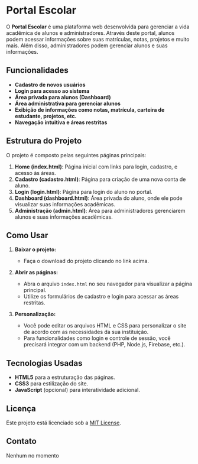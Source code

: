 # Portal Escolar

O **Portal Escolar** é uma plataforma web desenvolvida para gerenciar a vida acadêmica de alunos e administradores. Através deste portal, alunos podem acessar informações sobre suas matrículas, notas, projetos e muito mais. Além disso, administradores podem gerenciar alunos e suas informações.

## Funcionalidades

- **Cadastro de novos usuários**
- **Login para acesso ao sistema**
- **Área privada para alunos (Dashboard)**
- **Área administrativa para gerenciar alunos**
- **Exibição de informações como notas, matrícula, carteira de estudante, projetos, etc.**
- **Navegação intuitiva e áreas restritas**

## Estrutura do Projeto

O projeto é composto pelas seguintes páginas principais:

1. **Home (index.html)**: Página inicial com links para login, cadastro, e acesso às áreas.
2. **Cadastro (cadastro.html)**: Página para criação de uma nova conta de aluno.
3. **Login (login.html)**: Página para login do aluno no portal.
4. **Dashboard (dashboard.html)**: Área privada do aluno, onde ele pode visualizar suas informações acadêmicas.
5. **Administração (admin.html)**: Área para administradores gerenciarem alunos e suas informações acadêmicas.

## Como Usar

1. **Baixar o projeto:**
   - Faça o download do projeto clicando no link acima.
   
2. **Abrir as páginas:**
   - Abra o arquivo `index.html` no seu navegador para visualizar a página principal.
   - Utilize os formulários de cadastro e login para acessar as áreas restritas.

3. **Personalização:**
   - Você pode editar os arquivos HTML e CSS para personalizar o site de acordo com as necessidades da sua instituição.
   - Para funcionalidades como login e controle de sessão, você precisará integrar com um backend (PHP, Node.js, Firebase, etc.).

## Tecnologias Usadas

- **HTML5** para a estruturação das páginas.
- **CSS3** para estilização do site.
- **JavaScript** (opcional) para interatividade adicional.
  
## Licença

Este projeto está licenciado sob a [MIT License](LICENSE).

## Contato

Nenhum no momento 
